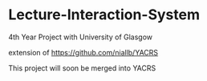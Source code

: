 # Lecture-Interaction-System
4th Year Project with University of Glasgow

extension of https://github.com/niallb/YACRS

This project will soon be merged into YACRS
